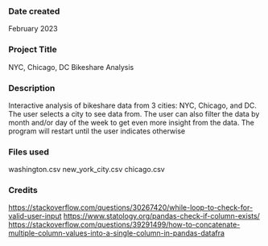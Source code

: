 ### Date created
February 2023

### Project Title
NYC, Chicago, DC Bikeshare Analysis

### Description
Interactive analysis of bikeshare data from 3 cities: NYC, Chicago, and DC. The user selects a city to see data from. The user can also filter the data by month and/or day of the week to get even more insight from the data. The program will restart until the user indicates otherwise

### Files used
washington.csv
new_york_city.csv
chicago.csv

### Credits
https://stackoverflow.com/questions/30267420/while-loop-to-check-for-valid-user-input
https://www.statology.org/pandas-check-if-column-exists/    
https://stackoverflow.com/questions/39291499/how-to-concatenate-multiple-column-values-into-a-single-column-in-pandas-datafra

